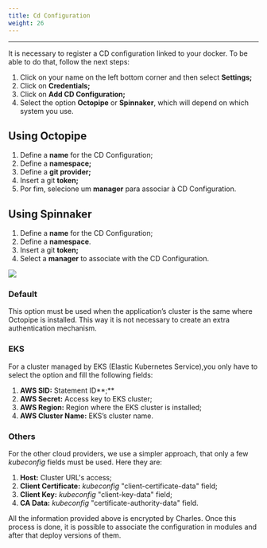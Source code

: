 ```yaml
---
title: Cd Configuration
weight: 26
---
```


---

It is necessary to register a CD configuration linked to your docker. To be able to do that, follow the next steps:

1. Click on your name on the left bottom corner and then select **Settings;**
2. Click on **Credentials;**
3. Click on **Add CD Configuration;**
4. Select the option **Octopipe** or **Spinnaker**, which will depend on which system you use. 

## Using Octopipe

1. Define a **name** for the CD Configuration;
2. Define a **namespace;**
3. Define a **git provider;**
4. Insert a git **token;**
5. Por fim, selecione um **manager** para associar à CD Configuration. 

## Using Spinnaker

1. Define a **name** for the CD Configuration;
2. Define a **namespace**.
3. Insert a git **token;**
4. Select a **manager** to associate with the CD Configuration. 

![](//cd-configuration-2%20%281%29%20%281%29.gif)

### **Default**

This option must be used when the application’s cluster is the same where Octopipe is installed. This way it is not necessary to create an extra authentication mechanism. 

### **EKS**

For a cluster managed by EKS \(Elastic Kubernetes Service\),you only have to select the option and fill the following fields:

1. **AWS SID:** Statement ID**;**
2. **AWS Secret:** Access key to EKS cluster; 
3. **AWS Region:** Region where the EKS cluster is installed; 
4. **AWS Cluster Name:** EKS’s cluster name.

### **Others**

For the other cloud providers, we use a simpler approach, that only a few _kubeconfig_ fields must be used. Here they are: 

1. **Host:** Cluster URL's access;
2. **Client Certificate:** _kubeconfig_ "client-certificate-data" field;
3. **Client Key:** _kubeconfig_  "client-key-data" field;
4. **CA Data:** _kubeconfig_  "certificate-authority-data" field.

All the information provided above is encrypted by Charles. Once this process is done, it is possible to associate the configuration in modules and after that deploy versions of them.
